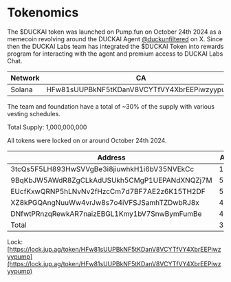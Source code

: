 # Tokenomics

The $DUCKAI token was launched on Pump.fun on October 24th 2024 as a memecoin revolving around the DUCKAI Agent [@duckunfiltered](https://x.com/duckunfiltered) on X. Since then the DUCKAI Labs team has integrated the $DUCKAI Token into rewards program for interacting with the agent and premium access to DUCKAI Labs Chat.

| Network | CA                                           | Explorer                                                                         | Buy                                                                         |
| ------- | -------------------------------------------- | -------------------------------------------------------------------------------- | --------------------------------------------------------------------------- |
| Solana  | HFw81sUUPBkNF5tKDanV8VCYTfVY4XbrEEPiwzyypump | [Solscan](https://solscan.io/token/HFw81sUUPBkNF5tKDanV8VCYTfVY4XbrEEPiwzyypump) | [Jup](https://jup.ag/swap/HFw81sUUPBkNF5tKDanV8VCYTfVY4XbrEEPiwzyypump-SOL) |

The team and foundation have a total of ~30% of the supply with various vesting schedules.

Total Supply: 1,000,000,000

All tokens were locked on or around October 24th 2024.

| Address                                      | Amount Locked  | Peroid    |
| -------------------------------------------- | -------------- | --------- |
| 3tcQs5F5LH893HwSVVgBe3i8jiuwhkH1i6bV35NVEkCc | 140,000,000    | Quarterly |
| 9BqKbJW5AWdR8ZgCLkAdUSUkh5CMgP1UEPANdXNQZj7M | 53,860,762.93  | Monthly   |
| EUcfKxwQRNP5hLNvNv2fHzcCm7d7BF7AE2z6K15TH2DF | 50,000,000     | Monthly   |
| XZ8kPGQAngNuuWw4vrJw8s7o4iVFSJSamhTZDwbRJ8x  | 46,982,013.19  | Monthly   |
| DNfwtPRnzqRewkAR7naizEBGL1Kmy1bV7SnwBymFumBe | 42,929,259.51  | Monthly   |
| Total                                        | 333,772,035.63 |           |

Lock: [https://lock.jup.ag/token/HFw81sUUPBkNF5tKDanV8VCYTfVY4XbrEEPiwzyypump](https://lock.jup.ag/token/HFw81sUUPBkNF5tKDanV8VCYTfVY4XbrEEPiwzyypump)
